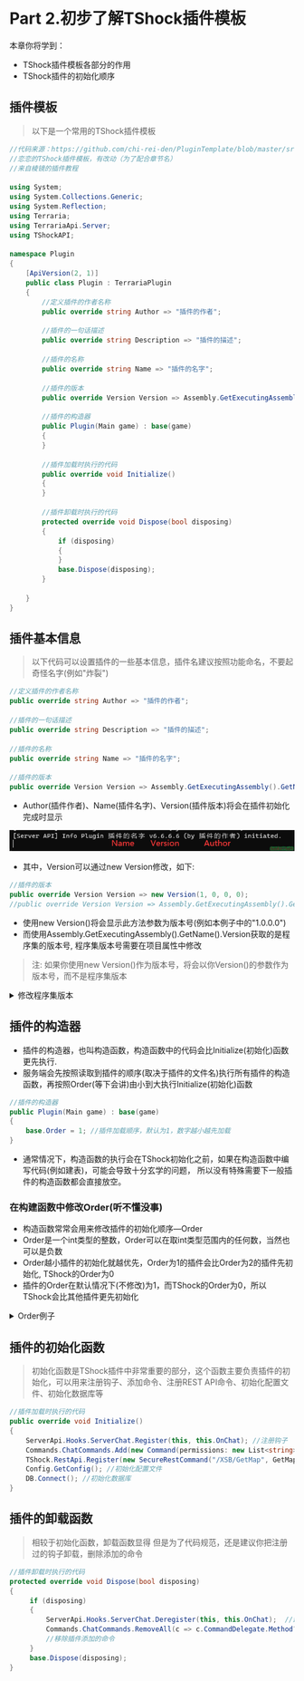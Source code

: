 # Part 2.初步了解TShock插件模板​

本章你将学到：  

* TShock插件模板各部分的作用
* TShock插件的初始化顺序

## 插件模板​

> 以下是一个常用的TShock插件模板



```csharp
//代码来源：https://github.com/chi-rei-den/PluginTemplate/blob/master/src/PluginTemplate/Program.cs
//恋恋的TShock插件模板，有改动（为了配合章节名）
//来自棱镜的插件教程

using System;
using System.Collections.Generic;
using System.Reflection;
using Terraria;
using TerrariaApi.Server;
using TShockAPI;

namespace Plugin
{
    [ApiVersion(2, 1)]
    public class Plugin : TerrariaPlugin
    {
        //定义插件的作者名称
        public override string Author => "插件的作者";

        //插件的一句话描述
        public override string Description => "插件的描述";

        //插件的名称
        public override string Name => "插件的名字";

        //插件的版本
        public override Version Version => Assembly.GetExecutingAssembly().GetName().Version;

        //插件的构造器
        public Plugin(Main game) : base(game)
        {
        }

        //插件加载时执行的代码
        public override void Initialize()
        {
        }
        
        //插件卸载时执行的代码
        protected override void Dispose(bool disposing)
        {
            if (disposing)
            {
            }
            base.Dispose(disposing);
        }

    }
}
```


## 插件基本信息​
> 以下代码可以设置插件的一些基本信息，插件名建议按照功能命名，不要起奇怪名字\(例如"炸裂"\)  
```csharp
//定义插件的作者名称
public override string Author => "插件的作者";

//插件的一句话描述
public override string Description => "插件的描述";

//插件的名称
public override string Name => "插件的名字";

//插件的版本
public override Version Version => Assembly.GetExecutingAssembly().GetName().Version;
```

- Author\(插件作者\)、Name\(插件名字\)、Version\(插件版本\)将会在插件初始化完成时显示  

![1693020601153.png](Resourse/6526_0d62fb22e43fa3980efba17731fe70e6.png "1693020601153.png")

- 其中，Version可以通过new Version修改，如下:  

```csharp
//插件的版本
public override Version Version => new Version(1, 0, 0, 0);
//public override Version Version => Assembly.GetExecutingAssembly().GetName().Version;
```

- 使用new Version\(\)将会显示此方法参数为版本号\(例如本例子中的"1.0.0.0"\)  
- 而使用Assembly.GetExecutingAssembly\(\).GetName\(\).Version获取的是程序集的版本号, 程序集版本号需要在项目属性中修改  

> 注: 如果你使用new Version\(\)作为版本号，将会以你Version\(\)的参数作为版本号，而不是程序集版本

<details>
  <summary>修改程序集版本</summary>
      <ol>
        <li>右键解决方案资源管理器中的项目\(这里是HelloWorld\),然后点击属性<br>
        <img src="Resourse/6521_17b2fe13121894c2606b5672953c284f.png" alt="图片描述"><br>
        <img src="Resourse/6522_163749ccba0554c69e60e62fa4e3d10f.png" alt="图片描述"><br>
        <li>在属性选项卡中依次找到包—常规—程序集版本  <br>
        <img src="Resourse/6524_2ef29be4606e5e50751e678d992fb50d.png" alt="图片描述"><br>
        <li>修改程序集版本即可
      </ol>
</details>



## 插件的构造器​

-  插件的构造器，也叫构造函数，构造函数中的代码会比Initialize\(初始化\)函数更先执行.  
- 服务端会先按照读取到插件的顺序\(取决于插件的文件名\)执行所有插件的构造函数，再按照Order\(等下会讲\)由小到大执行Initialize\(初始化\)函数  



```csharp
//插件的构造器
public Plugin(Main game) : base(game)
{
    base.Order = 1; //插件加载顺序，默认为1，数字越小越先加载
}
```

- 通常情况下，构造函数的执行会在TShock初始化之前，如果在构造函数中编写代码\(例如建表\)，可能会导致十分玄学的问题，  所以没有特殊需要下一般插件的构造函数都会直接放空。  

### 在构建函数中修改Order\(听不懂没事\)

- 构造函数常常会用来修改插件的初始化顺序—Order  
- Order是一个int类型的整数，Order可以在取int类型范围内的任何数，当然也可以是负数  
- Order越小插件的初始化就越优先，Order为1的插件会比Order为2的插件先初始化, TShock的Order为0
- 插件的Order在默认情况下\(不修改\)为1，而TShock的Order为0，所以TShock会比其他插件更先初始化  

<details>
  <summary>Order例子</summary>
  <ol>
    <li> 编写两个插件，在执行构造函数和初始化函数执行时打印文本<br>
    <img src="Resourse/6530_f7178dea684e463a3906bc89a05dba11.png" alt="图片描述"><br>
    <li> 重命名并安装插件<br>
        <ul>
            <li>当Order为1的插件在文件夹中更靠前时\(以文件名排序\)，Order为1的插件的构造函数将会先被执行<br>
            <img src="Resourse/6533_cc0bdd48046b7012e10c0228eef0ef06.png" alt="图片描述"><br>
            <img src="Resourse/6534_783aedca561256565fae29db0fba1976.png" alt="图片描述"><br>
            <li>相反，当Order为2的插件在文件夹中更靠前时\(以文件名排序\)，Order为2的插件的构造函数将会先被执行  <br>
            <img src="Resourse/6531_0dc2b5f224e085f63b4aeafb500d8242.png" alt="图片描述"><br>
            <img src="Resourse/6532_81e71b3644e9c1ecc16d404da47c02c3.png" alt="图片描述"><br>
            <li>所以，插件构造函数的执行顺序取决于插件的文件名，与Order无关  <br>
            <li>但是无论文件名如何修改，Order为1的插件总会先初始化，如下图:  <br>
            <img src="Resourse/6535_644e3b83b2095ffdd4efb6fb7cd0a8a1.png" alt="图片描述"><br>
            <li>所以，插件初始化函数的执行顺序取决于Order，与插件的文件名无关
        </ul>
    </ol>
</details>



## 插件的初始化函数​

> 初始化函数是TShock插件中非常重要的部分，这个函数主要负责插件的初始化，可以用来注册钩子、添加命令、注册REST API命令、初始化配置文件、初始化数据库等  



```csharp
//插件加载时执行的代码
public override void Initialize()
{
    ServerApi.Hooks.ServerChat.Register(this, this.OnChat); //注册钩子
    Commands.ChatCommands.Add(new Command(permissions: new List<string> {""}, cmd: this.Fish, "钓鱼排行")); //添加命令
    TShock.RestApi.Register(new SecureRestCommand("/XSB/GetMap", GetMap, "rest.xsb.admin")); //注册REST API命令
    Config.GetConfig(); //初始化配置文件
    DB.Connect(); //初始化数据库
}
```



## 插件的卸载函数​

> 相较于初始化函数，卸载函数显得
> 但是为了代码规范，还是建议你把注册过的钩子卸载，删除添加的命令  



```csharp
//插件卸载时执行的代码
protected override void Dispose(bool disposing)
{
     if (disposing)
     {
         ServerApi.Hooks.ServerChat.Deregister(this, this.OnChat);  //卸载钩子
         Commands.ChatCommands.RemoveAll(c => c.CommandDelegate.Method?.DeclaringType?.Assembly == Assembly.GetExecutingAssembly());
         //移除插件添加的命令
     }
     base.Dispose(disposing);
}
```